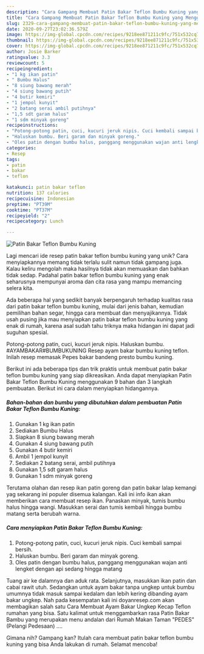 ```yaml
---
description: "Cara Gampang Membuat Patin Bakar Teflon Bumbu Kuning yang Menggugah Selera"
title: "Cara Gampang Membuat Patin Bakar Teflon Bumbu Kuning yang Menggugah Selera"
slug: 2329-cara-gampang-membuat-patin-bakar-teflon-bumbu-kuning-yang-menggugah-selera
date: 2020-09-27T23:02:36.579Z
image: https://img-global.cpcdn.com/recipes/9218ee871211c9fc/751x532cq70/patin-bakar-teflon-bumbu-kuning-foto-resep-utama.jpg
thumbnail: https://img-global.cpcdn.com/recipes/9218ee871211c9fc/751x532cq70/patin-bakar-teflon-bumbu-kuning-foto-resep-utama.jpg
cover: https://img-global.cpcdn.com/recipes/9218ee871211c9fc/751x532cq70/patin-bakar-teflon-bumbu-kuning-foto-resep-utama.jpg
author: Josie Barker
ratingvalue: 3.3
reviewcount: 5
recipeingredient:
- "1 kg ikan patin"
- " Bumbu Halus"
- "8 siung bawang merah"
- "4 siung bawang putih"
- "4 butir kemiri"
- "1 jempol kunyit"
- "2 batang serai ambil putihnya"
- "1,5 sdt garam halus"
- "1 sdm minyak goreng"
recipeinstructions:
- "Potong-potong patin, cuci, kucuri jeruk nipis. Cuci kembali sampai bersih."
- "Haluskan bumbu. Beri garam dan minyak goreng."
- "Oles patin dengan bumbu halus, panggang menggunakan wajan anti lengket dengan api sedang hingga matang"
categories:
- Resep
tags:
- patin
- bakar
- teflon

katakunci: patin bakar teflon 
nutrition: 137 calories
recipecuisine: Indonesian
preptime: "PT39M"
cooktime: "PT37M"
recipeyield: "2"
recipecategory: Lunch

---
```



![Patin Bakar Teflon Bumbu Kuning](https://img-global.cpcdn.com/recipes/9218ee871211c9fc/751x532cq70/patin-bakar-teflon-bumbu-kuning-foto-resep-utama.jpg)

Lagi mencari ide resep patin bakar teflon bumbu kuning yang unik? Cara menyiapkannya memang tidak terlalu sulit namun tidak gampang juga. Kalau keliru mengolah maka hasilnya tidak akan memuaskan dan bahkan tidak sedap. Padahal patin bakar teflon bumbu kuning yang enak seharusnya mempunyai aroma dan cita rasa yang mampu memancing selera kita.

Ada beberapa hal yang sedikit banyak berpengaruh terhadap kualitas rasa dari patin bakar teflon bumbu kuning, mulai dari jenis bahan, kemudian pemilihan bahan segar, hingga cara membuat dan menyajikannya. Tidak usah pusing jika mau menyiapkan patin bakar teflon bumbu kuning yang enak di rumah, karena asal sudah tahu triknya maka hidangan ini dapat jadi suguhan spesial.

Potong-potong patin, cuci, kucuri jeruk nipis. Haluskan bumbu. #AYAMBAKAR#BUMBUKUNING Resep ayam bakar bumbu kuning teflon. Inilah resep memasak Pepes bakar bandeng presto bumbu kuning.


Berikut ini ada beberapa tips dan trik praktis untuk membuat patin bakar teflon bumbu kuning yang siap dikreasikan. Anda dapat menyiapkan Patin Bakar Teflon Bumbu Kuning menggunakan 9 bahan dan 3 langkah pembuatan. Berikut ini cara dalam menyiapkan hidangannya.

<!--inarticleads1-->

##### Bahan-bahan dan bumbu yang dibutuhkan dalam pembuatan Patin Bakar Teflon Bumbu Kuning:

1. Gunakan 1 kg ikan patin
1. Sediakan  Bumbu Halus
1. Siapkan 8 siung bawang merah
1. Gunakan 4 siung bawang putih
1. Gunakan 4 butir kemiri
1. Ambil 1 jempol kunyit
1. Sediakan 2 batang serai, ambil putihnya
1. Gunakan 1,5 sdt garam halus
1. Gunakan 1 sdm minyak goreng


Terutama olahan dan resep ikan patin goreng dan patin bakar lalap kemangi yag sekarang ini populer disemua kalangan. Kali ini info ikan akan memberikan cara membuat resep ikan. Panaskan minyak, tumis bumbu halus hingga wangi. Masukkan serai dan tumis kembali hingga bumbu matang serta berubah warna. 

<!--inarticleads2-->

##### Cara menyiapkan Patin Bakar Teflon Bumbu Kuning:

1. Potong-potong patin, cuci, kucuri jeruk nipis. Cuci kembali sampai bersih.
1. Haluskan bumbu. Beri garam dan minyak goreng.
1. Oles patin dengan bumbu halus, panggang menggunakan wajan anti lengket dengan api sedang hingga matang


Tuang air ke dalamnya dan aduk rata. Selanjutnya, masukkan ikan patin dan cabai rawit utuh. Sedangkan untuk ayam bakar tanpa ungkep untuk bumbu umumnya tidak masuk sampai kedalam dan lebih kering dibanding ayam bakar ungkep. Nah pada kesempatan kali ini doyanresep.com akan membagikan salah satu Cara Membuat Ayam Bakar Ungkep Kecap Teflon rumahan yang bisa. Satu kalimat untuk menggambarkan rasa Patin Bakar Bambu yang merupakan menu andalan dari Rumah Makan Taman &#34;PEDES&#34; (Pelangi Pedesaan) …. 

Gimana nih? Gampang kan? Itulah cara membuat patin bakar teflon bumbu kuning yang bisa Anda lakukan di rumah. Selamat mencoba!
